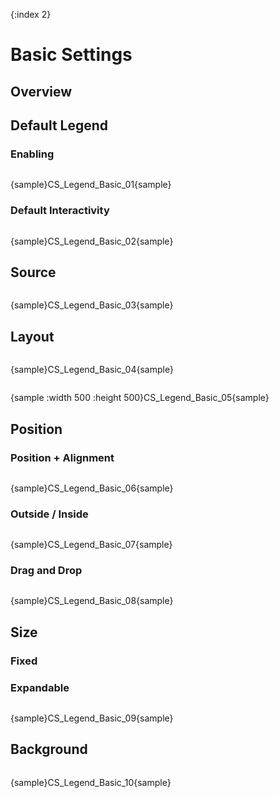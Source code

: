 {:index 2}
# Basic Settings

## Overview

## Default Legend

### Enabling

```

```

{sample}CS\_Legend\_Basic\_01{sample}

### Default Interactivity

```

```

{sample}CS\_Legend\_Basic\_02{sample}

## Source

```

```

{sample}CS\_Legend\_Basic\_03{sample}

## Layout

```

```

{sample}CS\_Legend\_Basic\_04{sample}

```

```

{sample :width 500 :height 500}CS\_Legend\_Basic\_05{sample}

## Position

### Position + Alignment

```

```

{sample}CS\_Legend\_Basic\_06{sample}

### Outside / Inside

```

```

{sample}CS\_Legend\_Basic\_07{sample}

### Drag and Drop

```

```

{sample}CS\_Legend\_Basic\_08{sample}

## Size

### Fixed

### Expandable

```

```

{sample}CS\_Legend\_Basic\_09{sample}

## Background

```

```

{sample}CS\_Legend\_Basic\_10{sample}